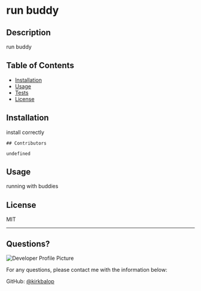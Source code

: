 # run buddy
 
  ## Description 
  
  run buddy
  ## Table of Contents
  * [Installation](#installation)
  * [Usage](#usage)
  * [Tests](#tests)
  * [License](#license)
  
  ## Installation
  
  install correctly

    ## Contributors
    
    undefined
  
  ## Usage 
  
  running with buddies
  
  ## License
  
  MIT
  
  ---
  
  ## Questions?
  
  ![Developer Profile Picture](https://avatars.githubusercontent.com/u/72714206?v=4) 
  
  For any questions, please contact me with the information below:
 
  GitHub: [@kirkbalop](https://api.github.com/users/kirkbalop)
  
